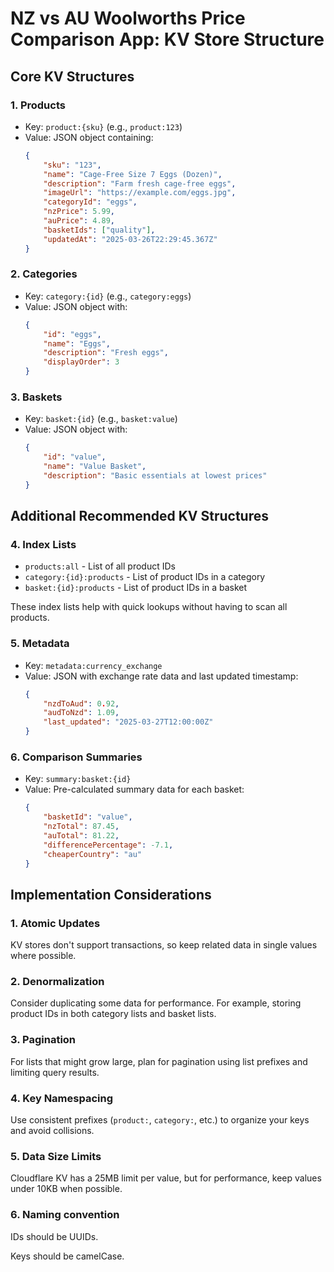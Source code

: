 # NZ vs AU Woolworths Price Comparison App: KV Store Structure

## Core KV Structures

### 1. Products

- Key: `product:{sku}` (e.g., `product:123`)
- Value: JSON object containing:
  ```json
  {
      "sku": "123",
      "name": "Cage-Free Size 7 Eggs (Dozen)",
      "description": "Farm fresh cage-free eggs",
      "imageUrl": "https://example.com/eggs.jpg",
      "categoryId": "eggs",
      "nzPrice": 5.99,
      "auPrice": 4.89,
      "basketIds": ["quality"],
      "updatedAt": "2025-03-26T22:29:45.367Z"
  }
  ```

### 2. Categories

- Key: `category:{id}` (e.g., `category:eggs`)
- Value: JSON object with:
  ```json
  {
      "id": "eggs",
      "name": "Eggs",
      "description": "Fresh eggs",
      "displayOrder": 3
  }
  ```

### 3. Baskets

- Key: `basket:{id}` (e.g., `basket:value`)
- Value: JSON object with:
  ```json
  {
      "id": "value",
      "name": "Value Basket",
      "description": "Basic essentials at lowest prices"
  }
  ```

## Additional Recommended KV Structures

### 4. Index Lists

- `products:all` - List of all product IDs
- `category:{id}:products` - List of product IDs in a category
- `basket:{id}:products` - List of product IDs in a basket

These index lists help with quick lookups without having to scan all products.

### 5. Metadata

- Key: `metadata:currency_exchange`
- Value: JSON with exchange rate data and last updated timestamp:
  ```json
  {
      "nzdToAud": 0.92,
      "audToNzd": 1.09,
      "last_updated": "2025-03-27T12:00:00Z"
  }
  ```

### 6. Comparison Summaries

- Key: `summary:basket:{id}`
- Value: Pre-calculated summary data for each basket:
  ```json
  {
      "basketId": "value",
      "nzTotal": 87.45,
      "auTotal": 81.22,
      "differencePercentage": -7.1,
      "cheaperCountry": "au"
  }
  ```

## Implementation Considerations

### 1. Atomic Updates

KV stores don't support transactions, so keep related data in single values
where possible.

### 2. Denormalization

Consider duplicating some data for performance. For example, storing product IDs
in both category lists and basket lists.

### 3. Pagination

For lists that might grow large, plan for pagination using list prefixes and
limiting query results.

### 4. Key Namespacing

Use consistent prefixes (`product:`, `category:`, etc.) to organize your keys
and avoid collisions.

### 5. Data Size Limits

Cloudflare KV has a 25MB limit per value, but for performance, keep values under
10KB when possible.

### 6. Naming convention

IDs should be UUIDs.

Keys should be camelCase.
